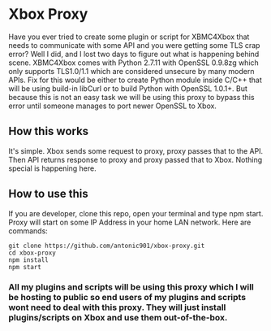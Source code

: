 # Xbox Proxy
Have you ever tried to create some plugin or script for XBMC4Xbox that needs to communicate with some API and you were getting some TLS crap error? Well I did, and I lost two days to figure out what is happening behind scene. XBMC4Xbox comes with Python 2.7.11 with OpenSSL 0.9.8zg which only supports TLS1.0/1.1 which are considered unsecure by many modern APIs. Fix for this would be either to create Python module inside C/C++ that will be using build-in libCurl or to build Python with OpenSSL 1.0.1+. But because this is not an easy task we will be using this proxy to bypass this error until someone manages to port newer OpenSSL to Xbox.

## How this works
It's simple. Xbox sends some request to proxy, proxy passes that to the API. Then API returns response to proxy and proxy passed that to Xbox. Nothing special is happening here.

## How to use this
If you are developer, clone this repo, open your terminal and type npm start. Proxy will start on some IP Address in your home LAN network. Here are commands:
```console
git clone https://github.com/antonic901/xbox-proxy.git
cd xbox-proxy
npm install
npm start
```

### All my plugins and scripts will be using this proxy which I will be hosting to public so end users of my plugins and scripts wont need to deal with this proxy. They will just install plugins/scripts on Xbox and use them out-of-the-box.
